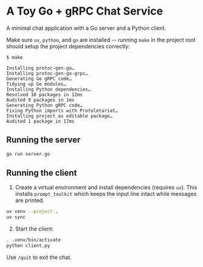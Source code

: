 # A Toy Go + gRPC Chat Service

A minimal chat application with a Go server and a Python client. 

Make sure `uv`, `python`, and `go` are installed -- running `make` in the project root should setup the project dependencies correctly:

```
$ make

Installing protoc-gen-go…
Installing protoc-gen-go-grpc…
Generating Go gRPC code…
Tidying up Go modules…
Installing Python dependencies…
Resolved 10 packages in 12ms
Audited 9 packages in 1ms
Generating Python gRPC code…
Fixing Python imports with Protoletariat…
Installing project as editable package…
Audited 1 package in 17ms

```

## Running the server

```bash
go run server.go
```

## Running the client

1. Create a virtual environment and install dependencies (requires `uv`). This installs `prompt_toolkit` which keeps the input line intact while messages are printed.

```bash
uv venv --project .
uv sync
```

2. Start the client:

```bash
. .venv/bin/activate
python client.py
```

Use `/quit` to exit the chat.
